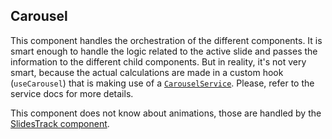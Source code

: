 ## Carousel

This component handles the orchestration of the different components. It is smart enough to handle the logic related to the active slide and passes the information to the different child components. But in reality, it's not very smart, because the actual calculations are made in a custom hook (`useCarousel`) that is making use of a [`CarouselService`](../../core/README.md). Please, refer to the service docs for more details.

This component does not know about animations, those are handled by the [SlidesTrack component](../SlidesTrack/README.md).
